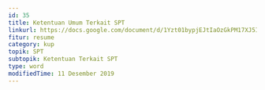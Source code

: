```yaml
---
id: 35
title: Ketentuan Umum Terkait SPT
linkurl: https://docs.google.com/document/d/1Yzt01bypjEJtIaOzGkPM17XJ5IUBffvz3nnt82JoSbU/edit?usp=drivesdk
fitur: resume
category: kup
topik: SPT
subtopik: Ketentuan Terkait SPT
type: word
modifiedTime: 11 Desember 2019
---
```

